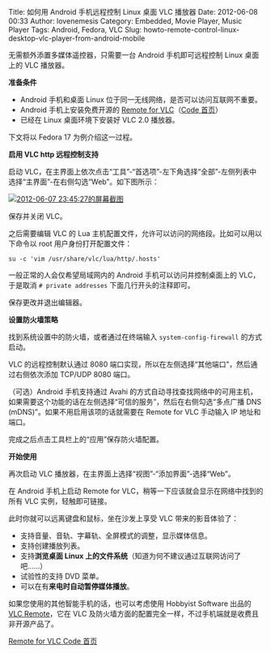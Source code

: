 Title: 如何用 Android 手机远程控制 Linux 桌面 VLC 播放器
Date: 2012-06-08 00:33
Author: lovenemesis
Category: Embedded, Movie Player, Music Player
Tags: Android, Fedora, VLC
Slug: howto-remote-control-linux-desktop-vlc-player-from-android-mobile

无需额外添置多媒体遥控器，只需要一台 Android 手机即可远程控制 Linux
桌面上的 VLC 播放器。

**准备条件**

-   Android 手机和桌面 Linux
    位于同一无线网络，是否可以访问互联网不重要。
-   Android 手机上安装免费开源的 [Remote for
    VLC](https://play.google.com/store/apps/details?id=org.peterbaldwin.client.android.vlcremote)（[Code
    首页](http://code.google.com/p/android-vlc-remote/)）
-   已经在 Linux 桌面环境下安装好 VLC 2.0 播放器。

下文将以 Fedora 17 为例介绍这一过程。

**启用 VLC http 远程控制支持**

启动
VLC，在主界面上依次点击“工具”-“首选项”-左下角选择“全部”-左侧列表中选择“主界面”-在右侧勾选“Web”。如下图所示：

[![](http://linuxtoy.org/img/2012/06/2012-06-07-234527的屏幕截图.png "2012-06-07 23:45:27的屏幕截图")](http://linuxtoy.org/img/2012/06/2012-06-07-234527的屏幕截图.png)

保存并关闭 VLC。

之后需要编辑 VLC 的 Lua
主机配置文件，允许可以访问的网络段。比如可以用以下命令以 root
用户身份打开配置文件：

`su -c 'vim /usr/share/vlc/lua/http/.hosts'`

一般正常的人会仅希望局域网内的 Android 手机可以访问并控制桌面上的
VLC，于是取消 `# private addresses` 下面几行开头的注释即可。

保存更改并退出编辑器。

**设置防火墙策略**

找到系统设置中的防火墙，或者通过在终端输入 `system-config-firewall`
的方式启动。

VLC 的远程控制默认通过 8080
端口实现，所以在左侧选择“其他端口”，然后通过右侧依次添加 TCP/UDP 8080
端口。

（可选）Android 手机支持通过 Avahi
的方式自动寻找查找网络中的可用主机，如果需要这个功能的话在左侧选择“可信的服务”，然后在右侧勾选“多点广播
DNS (mDNS)”。如果不用启用该项的话就需要在 Remote for VLC 手动输入 IP
地址和端口。

完成之后点击工具栏上的“应用”保存防火墙配置。

**开始使用**

再次启动 VLC 播放器，在主界面上选择“视图”-“添加界面”-选择“Web”。

在 Android 手机上启动 Remote for
VLC，稍等一下应该就会显示在网络中找到的所有 VLC 实例，轻触即可链接。

此时你就可以远离键盘和鼠标，坐在沙发上享受 VLC 带来的影音体验了：

-   支持音量、音轨、字幕轨、全屏模式的调整，显示媒体信息。
-   支持创建播放列表。
-   支持**浏览桌面 Linux
    上的文件系统**（知道为何不建议通过互联网访问了吧……）
-   试验性的支持 DVD 菜单。
-   可以在有**来电时自动暂停媒体播放**。

如果您使用的其他智能手机的话，也可以考虑使用 Hobbyist Software 出品的
[VLC Remote](http://hobbyistsoftware.com/VLC-more)，它在 VLC
及防火墙方面的配置完全一样，不过手机端就是收费且非开源产品了。

[Remote for VLC Code 首页](http://code.google.com/p/android-vlc-remote/)
